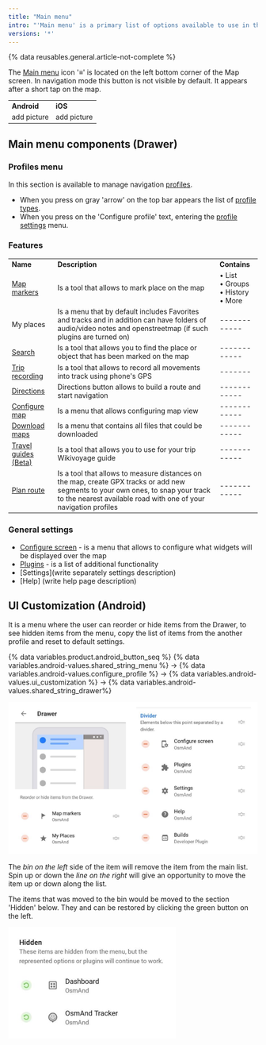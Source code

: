 ```yaml
---
title: "Main menu"
intro: "'Main menu' is a primary list of options available to use in the application. It provides quick access to the profile configuration, features, and general settings."
versions: '*'
---
```

{% data reusables.general.article-not-complete %}

<!-- - Make similar description of Main menu to [Configure map menu](/osmand/map/configure-map-menu)
- explain each item in the drawer with links if they are not present
- explain how to configure items list in the drawer -->

The [Main menu](/osmand/widgets/map-buttons#main-menu) icon '&#8801;' is located on the left bottom corner of the Map screen. In navigation mode this button is not visible by default. It appears after a short tap on the map. 

| | |
|------------|------------|
| **Android** | **iOS** |
|add picture|add picture|

## Main menu components (Drawer)

### Profiles menu
In this section is available to manage navigation [profiles](/osmand/personal/profiles). 
- When you press on gray 'arrow' on the top bar appears the list of [profile types](/osmand/personal/profiles#profile-types). 
- When you press on the 'Configure profile' text, entering the [profile settings](/osmand/personal/profiles#profile-settings) menu.

### Features
| | | |
|----------|------------|------------|
|**Name**|**Description**|**Contains**|
|[Map markers](/osmand/widgets/markers)|Is a tool that allows to mark place on the map|• List <br>  • Groups <br>  • History <br>  • More|
|My places|Is a menu that by default includes Favorites and tracks and in addition can have folders of audio/video notes and openstreetmap (if such plugins are turned on)|------------|
|[Search](/osmand/search)|Is a tool that allows you to find the place or object that has been marked on the map|------------|
|[Trip recording](/osmand/plugins/trip-recording)|Is a tool that allows to record all movements into track using phone's GPS|-------|
|[Directions](/osmand/widgets/map-buttons#directions)|Directions button allows to build a route and start navigation|------------|
|[Configure map](/osmand/map/configure-map-menu)|Is a menu that allows configuring map view|------------|
|[Download maps](/osmand/start-with/download-maps)|Is a menu that contains all files that could be downloaded|------------|
|[Travel guides (Beta)](/osmand/plan-route/travel-guides)|Is a tool that allows you to use for your trip Wikivoyage guide|------------|
|[Plan route](/osmand/plan-route/create-route)|Is a tool that allows to measure distances on the map, create GPX tracks or add new segments to your own ones, to snap your track to the nearest available road with one of your navigation profiles|------------|

### General settings
- [Configure screen](/osmand/widgets/configure-screen) - is a menu that allows to configure what widgets will be displayed over the map
- [Plugins](/osmand/plugins) - is a list of additional functionality
- [Settings](write separately settings description)
- [Help] (write help page description)

## UI Customization (Android)

It is a menu where the user can reorder or hide items from the Drawer, to see hidden items from the menu, copy the list of items from the another profile and reset to default settings.

{% data variables.product.android_button_seq %} {% data variables.android-values.shared_string_menu %} → {% data variables.android-values.configure_profile %} → {% data variables.android-values.ui_customization %} → {% data variables.android-values.shared_string_drawer%}

![Drawer menu items ](/assets/images/settings/drawer_menu_items.png)

The *bin on the left* side of the item will remove the item from the main list.
Spin up or down the *line on the right* will give an opportunity to move the item up or down along the list.

The items that was moved to the bin would be moved to the section 'Hidden' below. They and can be restored by clicking the green button on the left.

![Drawer menu hidden items ](/assets/images/settings/drawer_menu_hidden_items.png)

